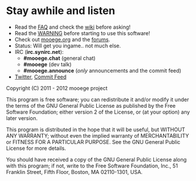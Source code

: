 # Stay awhile and listen

* Read the [FAQ](http://wiki.mooege.org/FAQ) and check the [wiki](http://wiki.mooege.org/) before asking!
* Read the [WARNING](https://github.com/mooege/mooege/blob/master/WARNING) before starting to use this software!
* Check out [mooege.org](http://www.mooege.org) and the [forums](http://www.mooege.org/index).
* Status: Will get you ingame.. not much else.
* IRC (**irc.synirc.net**):
  - **#mooege.chat** (general chat)
  - **#mooege** (dev talk)
  - **#mooege.announce** (_only_ announcements and the commit feed)
* [Twitter](http://twitter.com/#!/mooege), [Commit Feed](http://twitter.com/#!/mooegelog)

Copyright (C) 2011 - 2012 mooege project

This program is free software; you can redistribute it and/or
modify it under the terms of the GNU General Public License
as published by the Free Software Foundation; either version 2
of the License, or (at your option) any later version.

This program is distributed in the hope that it will be useful,
but WITHOUT ANY WARRANTY; without even the implied warranty of
MERCHANTABILITY or FITNESS FOR A PARTICULAR PURPOSE.  See the
GNU General Public License for more details.

You should have received a copy of the GNU General Public License
along with this program; if not, write to the Free Software
Foundation, Inc., 51 Franklin Street, Fifth Floor, Boston, MA  02110-1301, USA.


